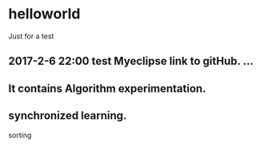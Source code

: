 # helloworld
Just for a  test


2017-2-6  22:00
 test Myeclipse link to gitHub.  …
 ---
It contains Algorithm experimentation.
 ---
synchronized learning.
---
 sorting
